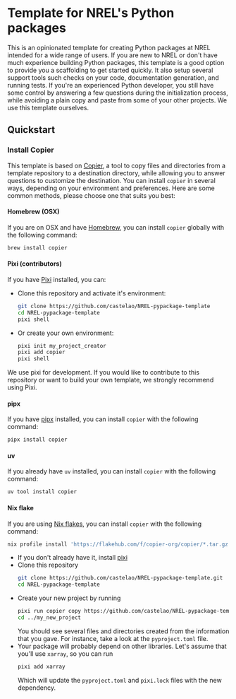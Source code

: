 # Template for NREL's Python packages

This is an opinionated template for creating Python packages at NREL
intended for a wide range of users. If you are new to NREL or don't have
much experience building Python packages, this template is a good option
to provide you a scaffolding to get started quickly. It also setup several
support tools such checks on your code, documentation generation, and
running tests.
If you're an experienced Python developer, you still have some control by
answering a few questions during the initialization process, while avoiding
a plain copy and paste from some of your other projects. We use this
template ourselves.

## Quickstart

### Install Copier

This template is based on [Copier](https://copier.readthedocs.io), a tool to
copy files and directories from a template repository to a destination
directory, while allowing you to answer questions to customize the
destination. You can install `copier` in several ways, depending on your
environment and preferences. Here are some common methods, please choose one
that suits you best:


#### Homebrew (OSX)

If you are on OSX and have [Homebrew](https://brew.sh/), you can install
`copier` globally with the following command:

```bash
brew install copier
```

#### Pixi (contributors)

If you have [Pixi](https://pixi.sh/latest/) installed, you can:

- Clone this repository and activate it's environment:
  ```bash
  git clone https://github.com/castelao/NREL-pypackage-template
  cd NREL-pypackage-template
  pixi shell
  ```
- Or create your own environment:
  ```bash
  pixi init my_project_creator
  pixi add copier
  pixi shell
  ```

We use pixi for development. If you would like to contribute to this repository or want to build your own template, we strongly recommend using Pixi.

#### pipx

If you have [pipx](https://pypa.github.io/pipx/) installed, you can install `copier` with the following command:

```bash
pipx install copier
```

#### uv

If you already have `uv` installed, you can install `copier` with the following command:

```bash
uv tool install copier
```

#### Nix flake

If you are using [Nix flakes](https://nixos.wiki/wiki/Flakes), you can install `copier` with the following command:

```bash
nix profile install 'https://flakehub.com/f/copier-org/copier/*.tar.gz'
```




- If you don't already have it, install [pixi](https://pixi.sh/latest/#installation)
- Clone this repository
  ```bash
  git clone https://github.com/castelao/NREL-pypackage-template.git
  cd NREL-pypackage-template
  ```
- Create your new project by running
  ```bash
  pixi run copier copy https://github.com/castelao/NREL-pypackage-template ../my_new_project
  cd ../my_new_project
  ```
  You should see several files and directories created from the information
  that you gave. For instance, take a look at the `pyproject.toml` file.
- Your package will probably depend on other libraries. Let's assume that
  you'll use `xarray`, so you can run
  ```bash
  pixi add xarray
  ```
  Which will update the `pyproject.toml` and `pixi.lock` files with the new
  dependency.
